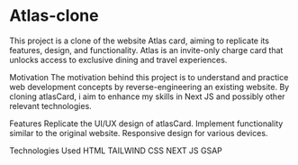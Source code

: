 # Atlas-clone
This project is a clone of the website Atlas card, aiming to replicate its features, design, and functionality. Atlas is an invite-only charge card that unlocks access to exclusive dining and travel experiences.

Motivation
The motivation behind this project is to understand and practice web development concepts by reverse-engineering an existing website. By cloning atlasCard, i aim to enhance my skills in Next JS and possibly other relevant technologies.

Features
Replicate the UI/UX design of atlasCard.
Implement functionality similar to the original website.
Responsive design for various devices.

Technologies Used
HTML
TAILWIND CSS
NEXT JS
GSAP

